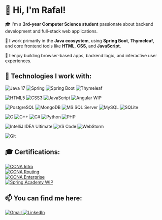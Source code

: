 # 👋 Hi, I'm Rafal!

🎓 I'm a **3rd-year Computer Science student** passionate about backend development and full-stack web applications.

🎯 I work primarily in the **Java ecosystem**, using **Spring Boot**, **Thymeleaf**, and core frontend tools like **HTML**, **CSS**, and **JavaScript**.

🔨 I enjoy building browser-based apps, backend logic, and interactive user experiences.

## 🚀 Technologies I work with:

<p align="left"> <img src="https://img.shields.io/badge/Java-17-007396?style=for-the-badge&logo=java&logoColor=white" alt="Java 17"/> <img src="https://img.shields.io/badge/Spring-6DB33F?style=for-the-badge&logo=spring&logoColor=white" alt="Spring"/> <img src="https://img.shields.io/badge/Spring_Boot-6DB33F?style=for-the-badge&logo=springboot&logoColor=white" alt="Spring Boot"/> <img src="https://img.shields.io/badge/Thymeleaf-005F0F?style=for-the-badge&logo=thymeleaf&logoColor=white" alt="Thymeleaf"/> 

<p align="left"> <img src="https://img.shields.io/badge/HTML5-E34F26?style=for-the-badge&logo=html5&logoColor=white" alt="HTML5"/> <img src="https://img.shields.io/badge/CSS3-1572B6?style=for-the-badge&logo=css3&logoColor=white" alt="CSS3"/> <img src="https://img.shields.io/badge/JavaScript-F7DF1E?style=for-the-badge&logo=javascript&logoColor=black" alt="JavaScript"/> <img src="https://img.shields.io/badge/Angular-WIP-DD0031?style=for-the-badge&logo=angular&logoColor=white" alt="Angular WIP"/> </p>

<p align="left"> <img src="https://img.shields.io/badge/Postgres-%23316192.svg?style=for-the-badge&logo=postgresql&logoColor=white" alt="PostgreSQL"/> <img src="https://img.shields.io/badge/MongoDB-%234ea94b.svg?style=for-the-badge&logo=mongodb&logoColor=white" alt="MongoDB"/> <img src="https://custom-icon-badges.demolab.com/badge/Microsoft%20SQL%20Server-CC2927?logo=mssqlserver-white&logoColor=white&style=for-the-badge" alt="MS SQL Server"/> <img src="https://img.shields.io/badge/MySQL-4479A1?style=for-the-badge&logo=mysql&logoColor=white" alt="MySQL"/> <img src="https://img.shields.io/badge/SQLite-%2307405e.svg?style=for-the-badge&logo=sqlite&logoColor=white" alt="SQLite"/></p>

<p align="left"> <img src="https://img.shields.io/badge/C-00599C?style=for-the-badge&logo=c&logoColor=white" alt="C"/> <img src="https://img.shields.io/badge/C++-%2300599C.svg?style=for-the-badge&logo=c%2B%2B&logoColor=white" alt="C++"/> <img src="https://custom-icon-badges.demolab.com/badge/C%23-%23239120.svg?logo=cshrp&logoColor=white&style=for-the-badge" alt="C#"/> <img src="https://img.shields.io/badge/Python-3776AB?style=for-the-badge&logo=python&logoColor=white" alt="Python"/> <img src="https://img.shields.io/badge/PHP-777BB4?style=for-the-badge&logo=php&logoColor=white" alt="PHP"/> </p>

<p align="left"> <img src="https://img.shields.io/badge/IntelliJ_IDEA-Ultimate-000000?style=for-the-badge&logo=intellijidea&logoColor=white" alt="IntelliJ IDEA Ultimate"/> <img src="https://custom-icon-badges.demolab.com/badge/Visual%20Studio%20Code-0078d7.svg?logo=vsc&logoColor=white&style=for-the-badge" alt="VS Code"/> <img src="https://img.shields.io/badge/WebStorm-000000?style=for-the-badge&logo=webstorm&logoColor=white" alt="WebStorm"/> </p>

<p align="left"> <img src="https://img.shields.io/badge/Git-F05032?style=for-the-badge&logo=git&logoColor=white" alt="Git"/> </p>


## 🎓 Certifications:

<p align="left"> <a href="https://www.credly.com/badges/62bc38f5-1c0f-4cad-978a-2c372cc11dea/public_url" target="_blank"> <img src="https://img.shields.io/badge/CCNA%20Intro%20to%20Networks-Cisco-blue?style=flat&logo=cisco&logoColor=white" alt="CCNA Intro"/> </a><br> <a href="https://www.credly.com/badges/730cf165-a4e5-4fca-bc80-6a6b97de566f/public_url" target="_blank"> <img src="https://img.shields.io/badge/CCNA%20Switching%20&%20Routing-Cisco-blue?style=flat&logo=cisco&logoColor=white" alt="CCNA Routing"/> </a><br> <a href="https://www.credly.com/badges/60a68542-c5ec-413e-a0ca-c0978ca452c3/public_url" target="_blank"> <img src="https://img.shields.io/badge/CCNA%20Enterprise%20Networking-Cisco-blue?style=flat&logo=cisco&logoColor=white" alt="CCNA Enterprise"/> </a><br> <a href="https://spring.academy/" target="_blank"> <img src="https://img.shields.io/badge/Spring%20Academy-WIP-6DB33F?style=flat&logo=spring&logoColor=white" alt="Spring Academy WIP"/> </a> </p>

## 📫 You can find me here:

<p align="left"> <a href="mailto:rembxyt@gmail.com"> <img src="https://img.shields.io/badge/Gmail-D14836?style=for-the-badge&logo=gmail&logoColor=white" alt="Gmail"/> </a> <a href="https://shorturl.at/MoBLF" target="_blank"> <img src="https://custom-icon-badges.demolab.com/badge/LinkedIn-0A66C2?logo=linkedin-white&logoColor=fff&style=for-the-badge" alt="LinkedIn"/> </a> 

